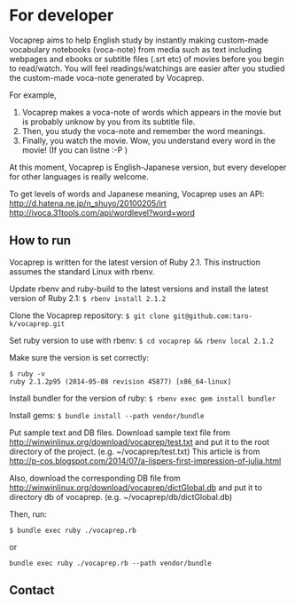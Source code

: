 # For developer

Vocaprep aims to help English study by instantly making custom-made
vocabulary notebooks (voca-note) from media such as text including webpages
and ebooks or subtitle files (.srt etc) of movies before you begin to
read/watch. You will feel readings/watchings are easier after you studied
the custom-made voca-note generated by Vocaprep.

For example,

1. Vocaprep makes a voca-note of words which appears in the movie but is
probably unknow by you from its subtitle file.
2. Then, you study the voca-note and remember the word meanings.
3. Finally, you watch the movie. Wow, you understand every word in the
movie! (If you can listne :-P )

At this moment, Vocaprep is English-Japanese version, but every developer
for other languages is really welcome.

To get levels of words and Japanese meaning, Vocaprep uses an API:
http://d.hatena.ne.jp/n_shuyo/20100205/irt
http://ivoca.31tools.com/api/wordlevel?word=word

## How to run

Vocaprep is written for the latest version of Ruby 2.1.
This instruction assumes the standard Linux with rbenv.

Update rbenv and ruby-build to the latest versions and install the latest
version of Ruby 2.1:
`$ rbenv install 2.1.2`

Clone the Vocaprep repository:
`$ git clone git@github.com:taro-k/vocaprep.git`

Set ruby version to use with rbenv:
`$ cd vocaprep && rbenv local 2.1.2`

Make sure the version is set correctly:

    $ ruby -v
	ruby 2.1.2p95 (2014-05-08 revision 45877) [x86_64-linux]

Install bundler for the version of ruby:
`$ rbenv exec gem install bundler`

Install gems:
`$ bundle install --path vendor/bundle`

Put sample text and DB files. Download sample text file from
http://winwinlinux.org/download/vocaprep/test.txt
and put it to the root directory of the project. (e.g. ~/vocaprep/test.txt)
This article is from
http://p-cos.blogspot.com/2014/07/a-lispers-first-impression-of-julia.html

Also, download the corresponding DB file from
http://winwinlinux.org/download/vocaprep/dictGlobal.db
and put it to directory db of vocaprep. (e.g. ~/vocaprep/db/dictGlobal.db)

Then, run:

`$ bundle exec ruby ./vocaprep.rb`

or

`bundle exec ruby ./vocaprep.rb --path vendor/bundle`

## Contact

